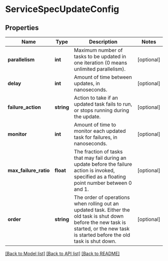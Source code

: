 # ServiceSpecUpdateConfig

## Properties
Name | Type | Description | Notes
------------ | ------------- | ------------- | -------------
**parallelism** | **int** | Maximum number of tasks to be updated in one iteration (0 means unlimited parallelism). | [optional] 
**delay** | **int** | Amount of time between updates, in nanoseconds. | [optional] 
**failure_action** | **string** | Action to take if an updated task fails to run, or stops running during the update. | [optional] 
**monitor** | **int** | Amount of time to monitor each updated task for failures, in nanoseconds. | [optional] 
**max_failure_ratio** | **float** | The fraction of tasks that may fail during an update before the failure action is invoked, specified as a floating point number between 0 and 1. | [optional] 
**order** | **string** | The order of operations when rolling out an updated task. Either the old task is shut down before the new task is started, or the new task is started before the old task is shut down. | [optional] 

[[Back to Model list]](../../README.md#documentation-for-models) [[Back to API list]](../../README.md#documentation-for-api-endpoints) [[Back to README]](../../README.md)


